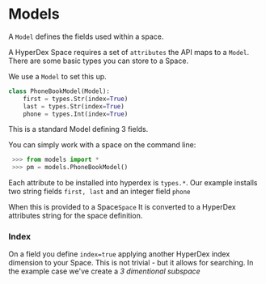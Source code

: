# Models

A `Model` defines the fields used within a space.

A HyperDex Space requires a set of `attributes` the API maps to a `Model`. There are some basic types you can store to a Space.

We use a `Model` to set this up.

```python
class PhoneBookModel(Model):
    first = types.Str(index=True)
    last = types.Str(index=True)
    phone = types.Int(index=True)
```

This is a standard Model defining 3 fields.

You can simply work with a space on the command line:

```python
 >>> from models import *
 >>> pm = models.PhoneBookModel()
```

Each attribute to be installed into hyperdex is `types.*`. Our example installs two string fields `first, last` and an integer field `phone`

When this is provided to a Space`Space` It is converted to a HyperDex attributes string for the space definition.

### Index

On a field you define `index=true` applying another HyperDex index dimension to your Space. This is not trivial - but it allows for searching. In the example case we've create a *3 dimentional subspace*
